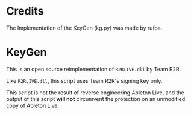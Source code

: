 # Credits
The Implementation of the KeyGen (kg.py) was made by rufoa.

# KeyGen
This is an open source reimplementation of `R2RLIVE.dll` by Team R2R.

Like `R2RLIVE.dll`, this script uses Team R2R's signing key only.

This script is not the result of reverse engineering Ableton Live, and the output of this script **will not** circumvent the protection on an unmodified copy of Ableton Live.

